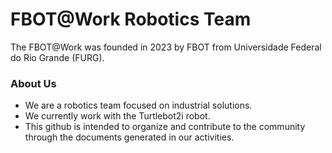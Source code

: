# FBOT@Work Robotics Team

The FBOT@Work was founded in 2023 by FBOT from Universidade Federal do Rio Grande (FURG).

### About Us

- We are a robotics team focused on industrial solutions.
- We currently work with the Turtlebot2i robot.
- This github is intended to organize and contribute to the community through the documents generated in our activities.
